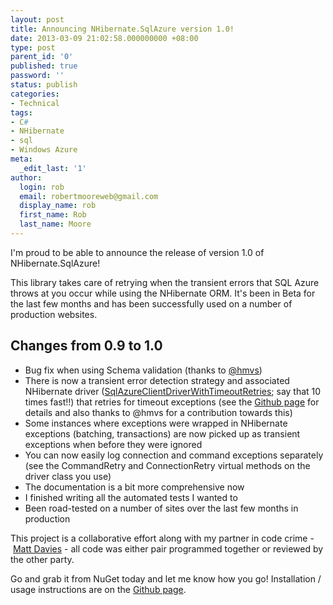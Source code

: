 ```yaml
---
layout: post
title: Announcing NHibernate.SqlAzure version 1.0!
date: 2013-03-09 21:02:58.000000000 +08:00
type: post
parent_id: '0'
published: true
password: ''
status: publish
categories:
- Technical
tags:
- C#
- NHibernate
- sql
- Windows Azure
meta:
  _edit_last: '1'
author:
  login: rob
  email: robertmooreweb@gmail.com
  display_name: rob
  first_name: Rob
  last_name: Moore
---
```



I'm proud to be able to announce the release of version 1.0 of NHibernate.SqlAzure!



This library takes care of retrying when the transient errors that SQL Azure throws at you occur while using the NHibernate ORM. It's been in Beta for the last few months and has been successfully used on a number of production websites.


## Changes from 0.9 to 1.0

- Bug fix when using Schema validation (thanks to [@hmvs](https://github.com/hmvs))
- There is now a transient error detection strategy and associated NHibernate driver ([SqlAzureClientDriverWithTimeoutRetries](https://github.com/robdmoore/NHibernate.SqlAzure#advanced-usage-extending-the-provider-add-logging-for-failed-attempts-or-apply-different-retry-strategies--transient-error-detection-strategies); say that 10 times fast!!) that retries for timeout exceptions (see the [Github page](https://github.com/robdmoore/NHibernate.SqlAzure) for details and also thanks to @hmvs for a contribution towards this)
- Some instances where exceptions were wrapped in NHibernate exceptions (batching, transactions) are now picked up as transient exceptions when before they were ignored
- You can now easily log connection and command exceptions separately (see the CommandRetry and ConnectionRetry virtual methods on the driver class you use)
- The documentation is a bit more comprehensive now
- I finished writing all the automated tests I wanted to
- Been road-tested on a number of sites over the last few months in production



This project is a collaborative effort along with my partner in code crime - [Matt Davies](http://blog.mdavies.net/) - all code was either pair programmed together or reviewed by the other party.



Go and grab it from NuGet today and let me know how you go! Installation / usage instructions are on the [Github page](https://github.com/robdmoore/NHibernate.SqlAzure).


